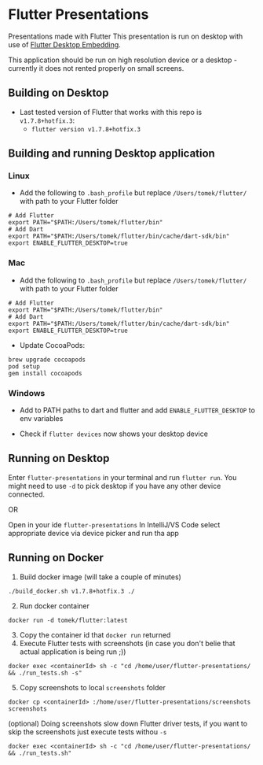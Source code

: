 # Flutter Presentations

Presentations made with Flutter
This presentation is run on desktop with use of
[Flutter Desktop Embedding](https://github.com/google/flutter-desktop-embedding).

This application should be run on high resolution device or a desktop - currently it does not rented properly on small screens.

## Building on Desktop
* Last tested version of Flutter that works with this repo is `v1.7.8+hotfix.3`:
  * `flutter version v1.7.8+hotfix.3`

## Building and running Desktop application
### Linux
- Add the following to `.bash_profile` but replace `/Users/tomek/flutter/` with path to your Flutter folder
```
# Add Flutter
export PATH="$PATH:/Users/tomek/flutter/bin"
# Add Dart
export PATH="$PATH:/Users/tomek/flutter/bin/cache/dart-sdk/bin"
export ENABLE_FLUTTER_DESKTOP=true
```
### Mac
- Add the following to `.bash_profile` but replace `/Users/tomek/flutter/` with path to your Flutter folder
```
# Add Flutter
export PATH="$PATH:/Users/tomek/flutter/bin"
# Add Dart
export PATH="$PATH:/Users/tomek/flutter/bin/cache/dart-sdk/bin"
export ENABLE_FLUTTER_DESKTOP=true
```
- Update CocoaPods:
```
brew upgrade cocoapods
pod setup
gem install cocoapods
```
### Windows
- Add to PATH paths to dart and flutter and add `ENABLE_FLUTTER_DESKTOP` to env variables

* Check if `flutter devices` now shows your desktop device

## Running on Desktop
Enter `flutter-presentations` in your terminal and run `flutter run`. 
You might need to use `-d` to pick desktop if you have any other device connected.

OR

Open in your ide `flutter-presentations` 
In IntelliJ/VS Code select appropriate device via device picker and run tha app

## Running on Docker
1) Build docker image (will take a couple of minutes)
```
./build_docker.sh v1.7.8+hotfix.3 ./
```
2) Run docker container
```
docker run -d tomek/flutter:latest
```
3) Copy the container id that `docker run` returned
4) Execute Flutter tests with screenshots (in case you don't belie that actual application is being run ;))

```
docker exec <containerId> sh -c "cd /home/user/flutter-presentations/ && ./run_tests.sh -s"
```
5) Copy screenshots to local `screenshots` folder
```
docker cp <containerId> :/home/user/flutter-presentations/screenshots screenshots
```

(optional) Doing screenshots slow down Flutter driver tests, if you want to skip the screenshots just execute tests withou `-s`
```
docker exec <containerId> sh -c "cd /home/user/flutter-presentations/ && ./run_tests.sh"
```
